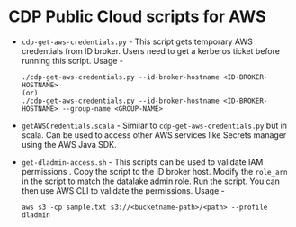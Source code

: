 # CDP Public Cloud scripts for AWS

- `cdp-get-aws-credentials.py` - This script gets temporary AWS credentials from ID broker. Users need to get a kerberos ticket before running this script. Usage -
    ```
    ./cdp-get-aws-credentials.py --id-broker-hostname <ID-BROKER-HOSTNAME>
    (or)
    ./cdp-get-aws-credentials.py --id-broker-hostname <ID-BROKER-HOSTNAME> --group-name <GROUP-NAME>
    ```

- `getAWSCredentials.scala` - Similar to `cdp-get-aws-credentials.py` but in scala. Can be used to access other AWS services like Secrets manager using the AWS Java SDK.  

- `get-dladmin-access.sh` - This scripts can be used to validate IAM permissions . Copy the script to the ID broker host. Modify the `role_arn` in the script to match the datalake admin role. Run the script. You can then use AWS CLI to validate the permissions. Usage -
    ```
    aws s3 -cp sample.txt s3://<bucketname-path>/<path> --profile dladmin
    ```

